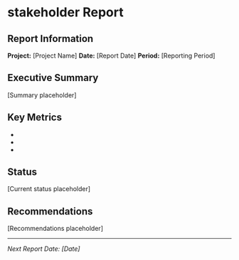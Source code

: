 # stakeholder Report

## Report Information
**Project:** [Project Name]
**Date:** [Report Date]
**Period:** [Reporting Period]

## Executive Summary
[Summary placeholder]

## Key Metrics
- [Metric 1]: [Value]
- [Metric 2]: [Value]
- [Metric 3]: [Value]

## Status
[Current status placeholder]

## Recommendations
[Recommendations placeholder]

---
*Next Report Date: [Date]*
